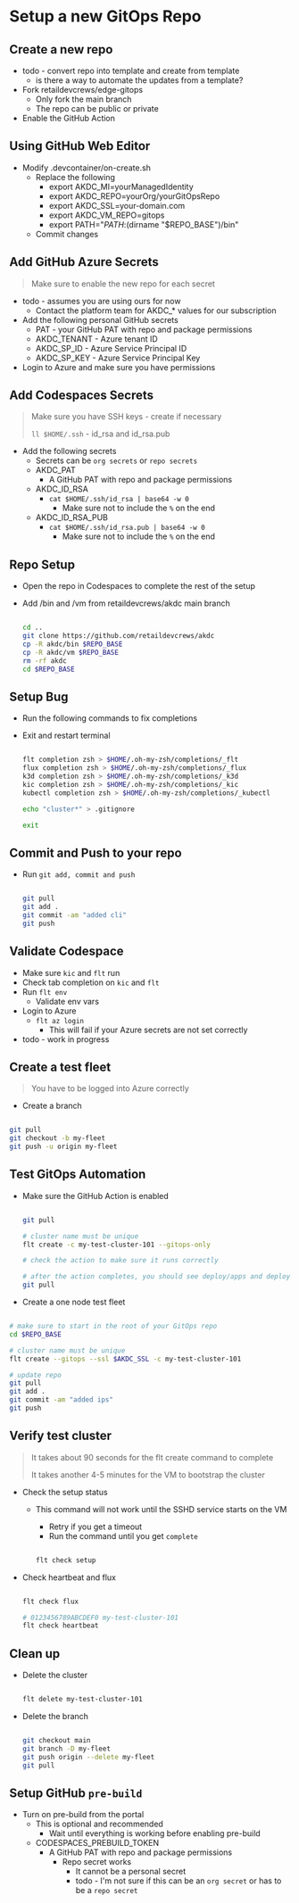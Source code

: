 # Setup a new GitOps Repo

## Create a new repo

- todo - convert repo into template and create from template
  - is there a way to automate the updates from a template?
- Fork retaildevcrews/edge-gitops
  - Only fork the main branch
  - The repo can be public or private
- Enable the GitHub Action

## Using GitHub Web Editor

- Modify .devcontainer/on-create.sh
  - Replace the following
    - export AKDC_MI=yourManagedIdentity
    - export AKDC_REPO=yourOrg/yourGitOpsRepo
    - export AKDC_SSL=your-domain.com
    - export AKDC_VM_REPO=gitops
    - export PATH="$PATH:$(dirname "$REPO_BASE")/bin"
  - Commit changes

## Add GitHub Azure Secrets

> Make sure to enable the new repo for each secret

- todo - assumes you are using ours for now
  - Contact the platform team for AKDC_* values for our subscription
- Add the following personal GitHub secrets
  - PAT         - your GitHub PAT with repo and package permissions
  - AKDC_TENANT - Azure tenant ID
  - AKDC_SP_ID  - Azure Service Principal ID
  - AKDC_SP_KEY - Azure Service Principal Key
- Login to Azure and make sure you have permissions

## Add Codespaces Secrets

> Make sure you have SSH keys - create if necessary
>
> `ll $HOME/.ssh` - id_rsa and id_rsa.pub

- Add the following secrets
  - Secrets can be `org secrets` or `repo secrets`
  - AKDC_PAT
    - A GitHub PAT with repo and package permissions
  - AKDC_ID_RSA
    - `cat $HOME/.ssh/id_rsa | base64 -w 0`
      - Make sure not to include the `%` on the end
  - AKDC_ID_RSA_PUB
    - `cat $HOME/.ssh/id_rsa.pub | base64 -w 0`
      - Make sure not to include the `%` on the end

## Repo Setup

- Open the repo in Codespaces to complete the rest of the setup
- Add /bin and /vm from retaildevcrews/akdc main branch

  ```bash

  cd ..
  git clone https://github.com/retaildevcrews/akdc
  cp -R akdc/bin $REPO_BASE
  cp -R akdc/vm $REPO_BASE
  rm -rf akdc
  cd $REPO_BASE

  ```

## Setup Bug

- Run the following commands to fix completions
- Exit and restart terminal

  ```bash

  flt completion zsh > $HOME/.oh-my-zsh/completions/_flt
  flux completion zsh > $HOME/.oh-my-zsh/completions/_flux
  k3d completion zsh > $HOME/.oh-my-zsh/completions/_k3d
  kic completion zsh > $HOME/.oh-my-zsh/completions/_kic
  kubectl completion zsh > $HOME/.oh-my-zsh/completions/_kubectl

  echo "cluster*" > .gitignore

  exit

  ```

## Commit and Push to your repo

- Run `git add, commit and push`

  ```bash

  git pull
  git add .
  git commit -am "added cli"
  git push

  ```

## Validate Codespace

- Make sure `kic` and `flt` run
- Check tab completion on `kic` and `flt`
- Run `flt env`
  - Validate env vars
- Login to Azure
  - `flt az login`
    - This will fail if your Azure secrets are not set correctly
- todo - work in progress

## Create a test fleet

> You have to be logged into Azure correctly

- Create a branch

```bash

git pull
git checkout -b my-fleet
git push -u origin my-fleet

```

## Test GitOps Automation

- Make sure the GitHub Action is enabled

  ```bash

  git pull

  # cluster name must be unique
  flt create -c my-test-cluster-101 --gitops-only

  # check the action to make sure it runs correctly

  # after the action completes, you should see deploy/apps and deploy/bootstrap files created
  git pull

  ```

- Create a one node test fleet

```bash

# make sure to start in the root of your GitOps repo
cd $REPO_BASE

# cluster name must be unique
flt create --gitops --ssl $AKDC_SSL -c my-test-cluster-101

# update repo
git pull
git add .
git commit -am "added ips"
git push

```

## Verify test cluster

> It takes about 90 seconds for the flt create command to complete
>
> It takes another 4-5 minutes for the VM to bootstrap the cluster

- Check the setup status
  - This command will not work until the SSHD service starts on the VM
    - Retry if you get a timeout
    - Run the command until you get `complete`

    ```bash

    flt check setup

    ```

- Check heartbeat and flux

  ```bash

  flt check flux

  # 0123456789ABCDEF0 my-test-cluster-101
  flt check heartbeat

  ```

## Clean up

- Delete the cluster

  ```bash

  flt delete my-test-cluster-101

  ```

- Delete the branch

  ```bash

  git checkout main
  git branch -D my-fleet
  git push origin --delete my-fleet
  git pull

  ```

## Setup GitHub `pre-build`

- Turn on pre-build from the portal
  - This is optional and recommended
    - Wait until everything is working before enabling pre-build
  - CODESPACES_PREBUILD_TOKEN
    - A GitHub PAT with repo and package permissions
      - Repo secret works
        - It cannot be a personal secret
        - todo - I'm not sure if this can be an `org secret` or has to be a `repo secret`
